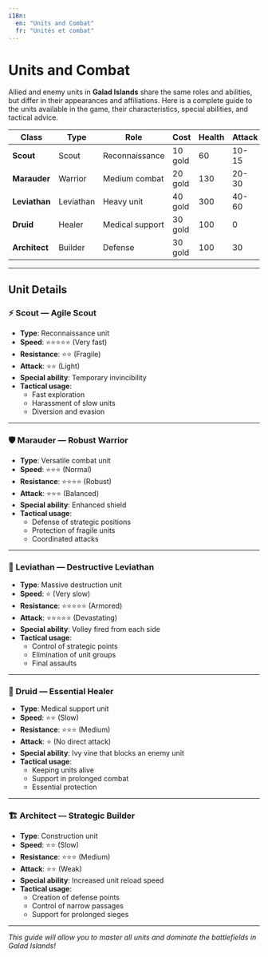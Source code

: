 ```yaml
---
i18n:
  en: "Units and Combat"
  fr: "Unités et combat"
---
```


# Units and Combat

Allied and enemy units in **Galad Islands** share the same roles and abilities, but differ in their appearances and affiliations. Here is a complete guide to the units available in the game, their characteristics, special abilities, and tactical advice.

| Class         | Type         | Role             | Cost   | Health  | Attack | Specialty                |
|--------------|--------------|------------------|--------|------|---------|---------------------------|
| **Scout**   | Scout    | Reconnaissance   | 10 gold  | 60  | 10-15      | Extended vision            |
| **Marauder** | Warrior     | Medium combat     | 20 gold | 130  | 20-30      | Powerful charge          |
| **Leviathan** | Leviathan    | Heavy unit     | 40 gold | 300  | 40-60     | Area bombardment      |
| **Druid**    | Healer     | Medical support  | 30 gold | 100  | 0       | Group healing            |
| **Architect**| Builder | Defense          | 30 gold | 100  | 30      | Fast construction       |

---

## Unit Details

### ⚡ Scout — Agile Scout

- **Type**: Reconnaissance unit
- **Speed**: ⭐⭐⭐⭐⭐ (Very fast)
- **Resistance**: ⭐⭐ (Fragile)
- **Attack**: ⭐⭐ (Light)
- **Special ability**: Temporary invincibility
- **Tactical usage**:
  - Fast exploration
  - Harassment of slow units
  - Diversion and evasion

---

### 🛡️ Marauder — Robust Warrior

- **Type**: Versatile combat unit
- **Speed**: ⭐⭐⭐ (Normal)
- **Resistance**: ⭐⭐⭐⭐ (Robust)
- **Attack**: ⭐⭐⭐ (Balanced)
- **Special ability**: Enhanced shield
- **Tactical usage**:
  - Defense of strategic positions
  - Protection of fragile units
  - Coordinated attacks

---

### 🐉 Leviathan — Destructive Leviathan

- **Type**: Massive destruction unit
- **Speed**: ⭐ (Very slow)
- **Resistance**: ⭐⭐⭐⭐⭐ (Armored)
- **Attack**: ⭐⭐⭐⭐⭐ (Devastating)
- **Special ability**: Volley fired from each side
- **Tactical usage**:
  - Control of strategic points
  - Elimination of unit groups
  - Final assaults

---

### 🌿 Druid — Essential Healer

- **Type**: Medical support unit
- **Speed**: ⭐⭐ (Slow)
- **Resistance**: ⭐⭐⭐ (Medium)
- **Attack**: ⭐ (No direct attack)
- **Special ability**: Ivy vine that blocks an enemy unit
- **Tactical usage**:
  - Keeping units alive
  - Support in prolonged combat
  - Essential protection

---

### 🏗️ Architect — Strategic Builder

- **Type**: Construction unit
- **Speed**: ⭐⭐ (Slow)
- **Resistance**: ⭐⭐⭐ (Medium)
- **Attack**: ⭐⭐ (Weak)
- **Special ability**: Increased unit reload speed
- **Tactical usage**:
  - Creation of defense points
  - Control of narrow passages
  - Support for prolonged sieges

---

*This guide will allow you to master all units and dominate the battlefields in Galad Islands!*
